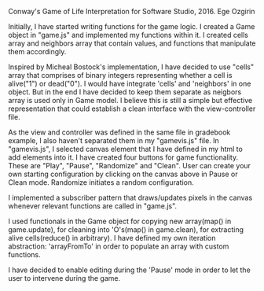 Conway's Game of Life Interpretation for Software Studio, 2016.
Ege Ozgirin

Initially, I have started writing functions for the game logic. 
I created a Game object in "game.js" and implemented my functions within it. 
I created cells array and neighbors array that contain
values, and functions that manipulate them accordingly.

Inspired by Micheal Bostock's implementation, I have decided to use "cells" array that comprises of binary integers representing whether a cell is alive("1") or dead("0").
I would have integrate 'cells' and 'neighbors' in one object. But in the end I have decided to keep them separate as neigbors array is used only in Game model.
I believe this is still a simple but effective representation that could establish a clean interface with the view-controller file. 

As the view and controller was defined in the same file in gradebook example, I also haven't separated them in my "gamevis.js" file.
In "gamevis.js", I selected canvas element that I have defined in my html to add elements into it. I have created four buttons for game functionality. 
These are "Play", "Pause", "Randomize" and "Clean". User can create your own starting configuration by clicking on the canvas above in Pause or Clean mode. 
Randomize initiates a random configuration.

I implemented a subscriber pattern that draws/updates pixels in the canvas whenever relevant functions are called in "game.js".

I used functionals in the Game object for copying new array(map() in game.update), for cleaning into 'O's(map() in game.clean), for extracting alive cells(reduce() in arbitrary).
I have defined my own iteration abstraction: 'arrayFromTo' in order to populate an array with custom functions.

I have decided to enable editing during the 'Pause' mode in order to let the user to intervene during the game.


